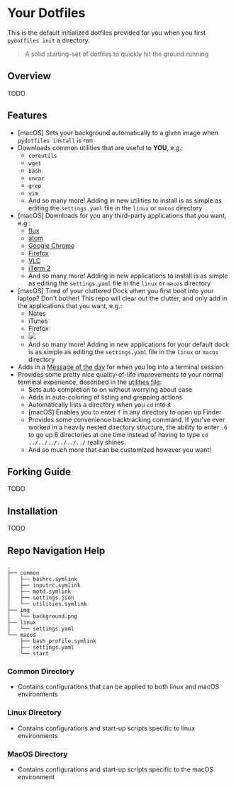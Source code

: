 # Your Dotfiles
This is the default initialized dotfiles provided for you
when you first `pydotfiles init` a directory.

> A solid starting-set of dotfiles to quickly hit the ground
  running

## Overview
TODO

## Features
- [macOS] Sets your background automatically to a given image
  when `pydotfiles install` is ran
- Downloads common utilities that are useful to **YOU**, e.g.:
  - `coreutils`
  - `wget`
  - `bash`
  - `unrar`
  - `grep`
  - `vim`
  - And so many more! Adding in new utilities to install is as
    simple as editing the `settings.yaml` file in the `linux`
    or `macos` directory
- [macOS] Downloads for you any third-party applications that
  you want, e.g.:
  - [flux](#TODO)
  - [atom](#TODO)
  - [Google Chrome](#TODO)
  - [Firefox](#TODO)
  - [VLC](#TODO)
  - [iTerm 2](#TODO)
  - And so many more! Adding in new applications to install is as
    simple as editing the `settings.yaml` file in the `linux`
    or `macos` directory
- [macOS] Tired of your cluttered Dock when you first boot into
  your laptop? Don't bother! This repo will clear out the clutter,
  and only add in the applications that you want, e.g.:
  - Notes
  - iTunes
  - Firefox
  - ![](#TODO-add-in-before-after-image-of-dock)
  - And so many more! Adding in new applications for your default dock
    is as simple as editing the `settings.yaml` file in the `linux`
    or `macos` directory
- Adds in a [Message of the day](#TODO) for when you log into a terminal
  session
- Provides some pretty nice quality-of-life improvements to your normal
  terminal experience, described in the [utilities file](#TODO):
  - Sets auto completion to on without worrying about case
  - Adds in auto-coloring of listing and grepping actions
  - Automatically lists a directory when you `cd` into it
  - [macOS] Enables you to enter `f` in any directory to open up Finder
  - Provides some convenience backtracking command. If you've ever
    worked in a heavily nested directory structure, the ability to
    enter `.6` to go up 6 directories at one time instead of having
    to type `cd ../../../../../../` really shines.
  - And so much more that can be customized however you want!

## Forking Guide
TODO

## Installation
TODO

## Repo Navigation Help
```
.
├── common
│   ├── bashrc.symlink
│   ├── inputrc.symlink
│   ├── motd.symlink
│   ├── settings.json
│   └── utilities.symlink
├── img
│   └── background.png
├── linux
│   └── settings.yaml
└── macos
    ├── bash_profile.symlink
    ├── settings.yaml
    └── start
```

### Common Directory
- Contains configurations that can be applied to both linux
  and macOS environments

### Linux Directory
- Contains configurations and start-up scripts specific to
  linux environments

### MacOS Directory
- Contains configurations and start-up scripts specific to
  the macOS environment
